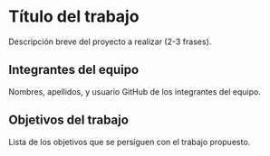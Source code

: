 # Título del trabajo

Descripción breve del proyecto a realizar (2-3 frases).

## Integrantes del equipo

Nombres, apellidos, y usuario GitHub de los integrantes del equipo.

## Objetivos del trabajo

Lista de los objetivos que se persiguen con el trabajo propuesto.
